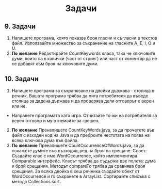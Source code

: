 <h1 align="center">Задачи</h1>

## 9. Задачи

1. Напишете програма, която показва броя гласни и съгласни в текстов файл. Използвайте множество за съхранение на гласните A, E, I, O и U.
2. **По желание** Редактирайте CountKeywords класа, така че ключовите думи, които са в кавички (част от стринг) или част от коментар да не се добавят към броя на ключовите думи.

## 10. Задачи

1. Напишете програма за съхраняване на двойки държава - столица в речник. Вашата програма трябва да пита потребителя да въведе столица за дадена държава и да проверява дали отговорът е верен или не.
- Направете програмата като игра. Отчитайте точки на потребителя за верен отговор и му отнемайте за грешен.
2. **По желание** Пренапишете CountKeyWords.java, за да прочетете във файл с изходен код на Java и да преброите честотата на поява на всяка ключова дума във файла.
3. **По желание** Пренапишете CountOccurrenceOfWords.java, за да покажете думите във възходящ ред на броя на срещане.
Съвет: Създайте клас с име WordOccurrence, който имплементира Comparable интерфейс. Класът трябва да съдържа две полета: дума и брой срещания. Методът compareTo трябва да сравнява броя срещания. За всяка двойка в хеш речника създайте обект от WordOccurrence и го съхранете в ArrayList. Сортирайте списъка с метода Collections.sort.

